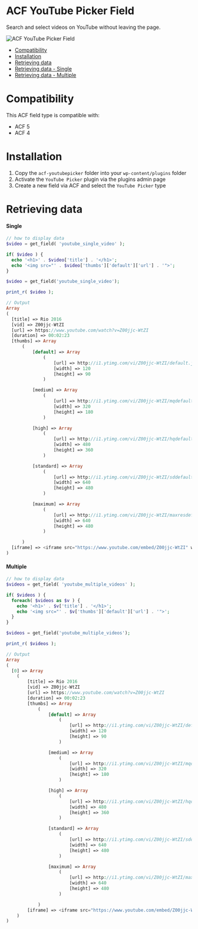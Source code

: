 ACF YouTube Picker Field
================
Search and select videos on YouTube without leaving the page.

![ACF YouTube Picker Field](http://www.airesgoncalves.com.br/youtubepicker/acf-youtubepicker-v3.png)

- [Compatibility](#compatibility)
- [Installation](#installation)
- [Retrieving data](#retrieving-data)
- [Retrieving data - Single](#single)
- [Retrieving data - Multiple](#multiple)

Compatibility
================
This ACF field type is compatible with:
* ACF 5
* ACF 4

Installation
================
1. Copy the `acf-youtubepicker` folder into your `wp-content/plugins` folder
2. Activate the `YouTube Picker` plugin via the plugins admin page
3. Create a new field via ACF and select the `YouTube Picker` type

Retrieving data
================

#### Single
```php
// how to display data
$video = get_field( 'youtube_single_video' );

if( $video ) {
  echo '<h1>' . $video['title'] . '</h1>';
  echo '<img src="' . $video['thumbs']['default']['url'] . '">';
}
```

```php
$video = get_field('youtube_single_video');

print_r( $video );

// Output
Array
(
  [title] => Rio 2016
  [vid] => Z00jjc-WtZI
  [url] => https://www.youtube.com/watch?v=Z00jjc-WtZI
  [duration] => 00:02:23
  [thumbs] => Array
      (
          [default] => Array
              (
                  [url] => http://i1.ytimg.com/vi/Z00jjc-WtZI/default.jpg
                  [width] => 120
                  [height] => 90
              )

          [medium] => Array
              (
                  [url] => http://i1.ytimg.com/vi/Z00jjc-WtZI/mqdefault.jpg
                  [width] => 320
                  [height] => 180
              )

          [high] => Array
              (
                  [url] => http://i1.ytimg.com/vi/Z00jjc-WtZI/hqdefault.jpg
                  [width] => 480
                  [height] => 360
              )

          [standard] => Array
              (
                  [url] => http://i1.ytimg.com/vi/Z00jjc-WtZI/sddefault.jpg
                  [width] => 640
                  [height] => 480
              )

          [maximum] => Array
              (
                  [url] => http://i1.ytimg.com/vi/Z00jjc-WtZI/maxresdefault.jpg
                  [width] => 640
                  [height] => 480
              )

      )
  [iframe] => <iframe src="https://www.youtube.com/embed/Z00jjc-WtZI" width="100%" height="100%" frameborder="0" allowfullscreen></iframe>
)
```

#### Multiple
```php
// how to display data
$videos = get_field( 'youtube_multiple_videos' );

if( $videos ) {
  foreach( $videos as $v ) {
    echo '<h1>' . $v['title'] . '</h1>';
    echo '<img src="' . $v['thumbs']['default']['url'] . '">';
  }
}
```

```php
$videos = get_field('youtube_multiple_videos');

print_r( $videos );

// Output
Array
(
  [0] => Array
    (
        [title] => Rio 2016
        [vid] => Z00jjc-WtZI
        [url] => https://www.youtube.com/watch?v=Z00jjc-WtZI
        [duration] => 00:02:23
        [thumbs] => Array
            (
                [default] => Array
                    (
                        [url] => http://i1.ytimg.com/vi/Z00jjc-WtZI/default.jpg
                        [width] => 120
                        [height] => 90
                    )

                [medium] => Array
                    (
                        [url] => http://i1.ytimg.com/vi/Z00jjc-WtZI/mqdefault.jpg
                        [width] => 320
                        [height] => 180
                    )

                [high] => Array
                    (
                        [url] => http://i1.ytimg.com/vi/Z00jjc-WtZI/hqdefault.jpg
                        [width] => 480
                        [height] => 360
                    )

                [standard] => Array
                    (
                        [url] => http://i1.ytimg.com/vi/Z00jjc-WtZI/sddefault.jpg
                        [width] => 640
                        [height] => 480
                    )

                [maximum] => Array
                    (
                        [url] => http://i1.ytimg.com/vi/Z00jjc-WtZI/maxresdefault.jpg
                        [width] => 640
                        [height] => 480
                    )

            )
        [iframe] => <iframe src="https://www.youtube.com/embed/Z00jjc-WtZI" width="100%" height="100%" frameborder="0" allowfullscreen></iframe>
    )
)
```
